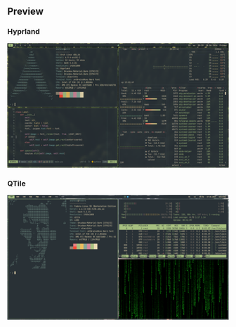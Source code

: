 ## Preview

### Hyprland

![hyprland](hyprland_preview.png)

### QTile

![qtile](qtile_preview.png)
